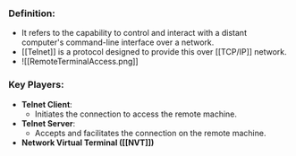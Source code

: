 
### Definition: 
- It refers to the capability to control and interact with a distant computer's command-line interface over a network.
- [[Telnet]] is a protocol designed to provide this over [[TCP/IP]] network.
- ![[RemoteTerminalAccess.png]]
### Key Players:
- **Telnet Client**: 
	- Initiates the connection to access the remote machine.
- **Telnet Server**: 
	- Accepts and facilitates the connection on the remote machine.
- **Network Virtual Terminal ([[NVT]])**